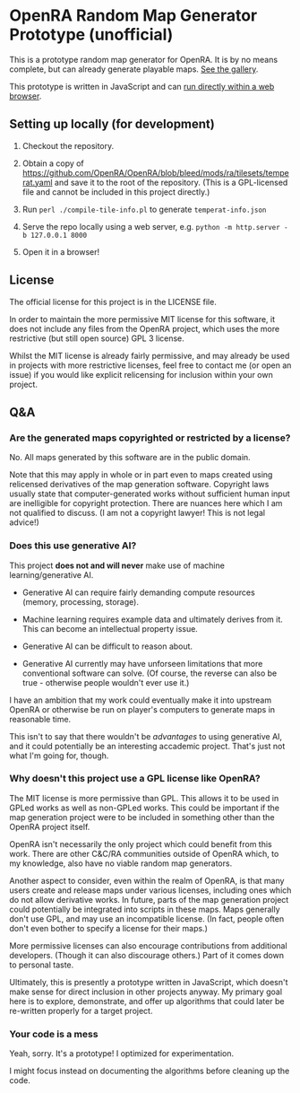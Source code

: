 # OpenRA Random Map Generator Prototype (unofficial)

This is a prototype random map generator for OpenRA. It is by no means complete,
but can already generate playable maps. [See the gallery](examples/examples.md).

This prototype is written in JavaScript and can [run directly within a web browser](https://ashleynewson.github.io/openra-map-generator/version-20240603/).

## Setting up locally (for development)

1. Checkout the repository.

2. Obtain a copy of https://github.com/OpenRA/OpenRA/blob/bleed/mods/ra/tilesets/temperat.yaml and save it to the root of the repository. (This is a GPL-licensed file and cannot be included in this project directly.)

3. Run `perl ./compile-tile-info.pl` to generate `temperat-info.json`

4. Serve the repo locally using a web server, e.g. `python -m http.server -b 127.0.0.1 8000`

5. Open it in a browser!

## License

The official license for this project is in the LICENSE file.

In order to maintain the more permissive MIT license for this software, it does
not include any files from the OpenRA project, which uses the more restrictive
(but still open source) GPL 3 license.

Whilst the MIT license is already fairly permissive, and may already be used in
projects with more restrictive licenses, feel free to contact me (or open an
issue) if you would like explicit relicensing for inclusion within your own
project.

## Q&A

### Are the generated maps copyrighted or restricted by a license?

No. All maps generated by this software are in the public domain.

Note that this may apply in whole or in part even to maps created using
relicensed derivatives of the map generation software. Copyright laws usually
state that computer-generated works without sufficient human input are
inelligible for copyright protection. There are nuances here which I am not
qualified to discuss. (I am not a copyright lawyer! This is not legal advice!)

### Does this use generative AI?

This project **does not and will never** make use of machine learning/generative AI.

- Generative AI can require fairly demanding compute resources (memory,
  processing, storage).

- Machine learning requires example data and ultimately derives from it. This
  can become an intellectual property issue.

- Generative AI can be difficult to reason about.

- Generative AI currently may have unforseen limitations that more conventional software can solve.
  (Of course, the reverse can also be true - otherwise people wouldn't ever use it.)

I have an ambition that my work could eventually make it into upstream OpenRA or
otherwise be run on player's computers to generate maps in reasonable time.

This isn't to say that there wouldn't be _advantages_ to using generative AI,
and it could potentially be an interesting accademic project. That's just not
what I'm going for, though.

### Why doesn't this project use a GPL license like OpenRA?

The MIT license is more permissive than GPL. This allows it to be used in GPLed
works as well as non-GPLed works. This could be important if the map generation
project were to be included in something other than the OpenRA project itself.

OpenRA isn't necessarily the only project which could benefit from this
work. There are other C&C/RA communities outside of OpenRA which, to my
knowledge, also have no viable random map generators.

Another aspect to consider, even within the realm of OpenRA, is that many users
create and release maps under various licenses, including ones which do not
allow derivative works. In future, parts of the map generation project could
potentially be integrated into scripts in these maps. Maps generally don't use
GPL, and may use an incompatible license. (In fact, people often don't even
bother to specify a license for their maps.)

More permissive licenses can also encourage contributions from additional
developers. (Though it can also discourage others.) Part of it comes down to
personal taste.

Ultimately, this is presently a prototype written in JavaScript, which doesn't
make sense for direct inclusion in other projects anyway. My primary goal here
is to explore, demonstrate, and offer up algorithms that could later be
re-written properly for a target project.

### Your code is a mess

Yeah, sorry. It's a prototype! I optimized for experimentation.

I might focus instead on documenting the algorithms before cleaning up the
code.
